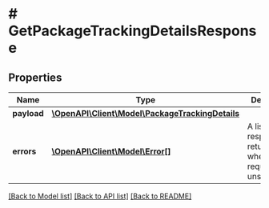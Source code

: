 # # GetPackageTrackingDetailsResponse

## Properties

Name | Type | Description | Notes
------------ | ------------- | ------------- | -------------
**payload** | [**\OpenAPI\Client\Model\PackageTrackingDetails**](PackageTrackingDetails.md) |  | [optional]
**errors** | [**\OpenAPI\Client\Model\Error[]**](Error.md) | A list of error responses returned when a request is unsuccessful. | [optional]

[[Back to Model list]](../../README.md#models) [[Back to API list]](../../README.md#endpoints) [[Back to README]](../../README.md)
